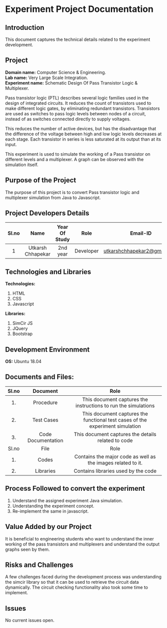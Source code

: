 # Experiment Project Documentation

## Introduction

This document captures the technical details related to the experiment development.

## Project 
**Domain name:** Computer Science & Engineering.    
**Lab name:** Very Large Scale Integration.    
**Experiment name:** Schematic Design Of Pass Transistor Logic & Multiplexer.   

Pass transistor logic (PTL) describes several logic families used in the design of integrated circuits. It reduces the count of transistors used to make different logic gates, by eliminating redundant transistors. Transistors are used as switches to pass logic levels between nodes of a circuit, instead of as switches connected directly to supply voltages.   

This reduces the number of active devices, but has the disadvantage that the difference of the voltage between high and low logic levels decreases at each stage. Each transistor in series is less saturated at its output than at its input.   

This experiment is used to simulate the working of a Pass transistor on different levels and a multiplexer. A graph can be observed with the simulation itself.

## Purpose of the Project

The purpose of this project is to convert Pass transistor logic and multiplexer simulation from Java to Javascript.       

## Project Developers Details

| Sl.no |        Name       | Year Of Study |    Role   |           Email-ID          | Github handle |
|:-----:|:-----------------:|:-------------:|:---------:|:---------------------------:|:-------------:|
| 1     | Utkarsh Chhapekar | 2nd year      | Developer | utkarshchhapekar2@gmail.com | Utkichaps     |

## Technologies and Libraries

**Technologies:** 
1. HTML  
2. CSS  
3. Javascript  

**Libraries:**  
1. SimCir JS    
2. JQuery  
3. Bootstrap   

## Development Environment

**OS:** Ubuntu 18.04

## Documents and Files:

| Sl.no |      Document      |                                      Role                                      |
|:-----:|:------------------:|:------------------------------------------------------------------------------:|
| 1.    | Procedure          | This document captures the instructions to run the simulations                 |
| 2.    | Test Cases         | This document captures the functional test cases of the  experiment simulation |
| 3.    | Code Documentation | This document captures the details related to code                             |
| Sl.no |        File        |                                      Role                                      |
| 1.    | Codes              | Contains the major code as well as the images related to it.                   |
| 2.    | Libraries          | Contains libraries used by the code                                            |
 
## Process Followed to convert the experiment 

1. Understand the assigned experiment Java simulation.
2. Understanding the experiment concept.
3. Re-implement the same in javascript.

## Value Added by our Project   

It is beneficial to engineering students who want to understand the inner working of the pass transistors and multiplexers and understand the output graphs seen by them.

## Risks and Challenges

A few challenges faced during the development process was understanding the simcir library so that it can be used to retrieve the circuit data dynamically. The circuit checking functionality also took some time to implement.

## Issues

No current issues open.
